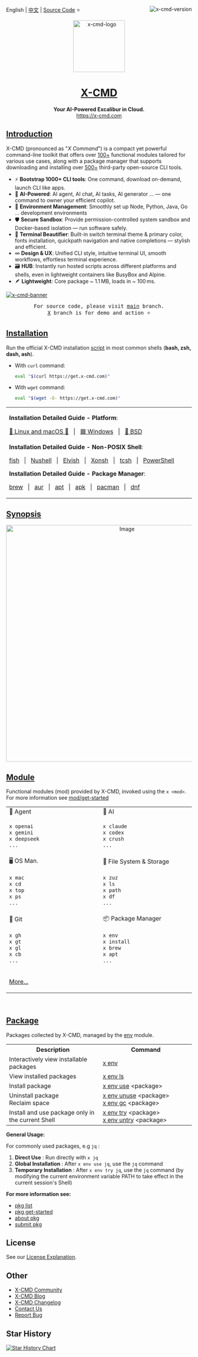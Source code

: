 English | [中文](README.cn.md) | [Source Code](https://github.com/x-cmd/x-cmd/tree/main/mod) ⭐ <a target="_blank" href="https://x-cmd.com/v"><img align="right"  alt="x-cmd-version" src="https://img.shields.io/github/v/release/x-cmd/x-cmd?label=latest&labelColor=107fbc&color=107fbc"></a>

<p align="center">
    <a target="_blank" href="https://x-cmd.com/">
        <img src="https://user-images.githubusercontent.com/40693636/218274071-92a26d84-0550-4b90-a0ba-7d54118c56e1.png" alt="x-cmd-logo" width="140">
    </a>
</p>

<h1 align="center"><a href="https://x-cmd.com/">X-CMD</a></h1>

<p align="center">
  <b>Your AI-Powered Excalibur in Cloud.</b>
  <br>
  <a href="https://x-cmd.com/">https://x-cmd.com</a>
</p>


## [Introduction](https://x-cmd.com)

X-CMD (pronounced as "*X Command*") is a compact yet powerful command-line toolkit that offers over <ins>100+</ins> functional modules tailored for various use cases, along with a package manager that supports downloading and installing over <ins>500+</ins> third-party open-source CLI tools.


- ⚡ **Bootstrap 1000+ CLI tools**: One command, download on-demand, launch CLI like apps.
- 🧠 **AI-Powered**: AI agent, AI chat, AI tasks, AI generator ... — one command to owner your efficient copilot.
- 🧩 **Environment Management**: Smoothly set up Node, Python, Java, Go … development environments
- 🛡️ **Secure Sandbox**: Provide permission-controlled system sandbox and Docker-based isolation — run software safely.
- 🎨 **Terminal Beautifier**: Built-in switch terminal theme & primary color, fonts installation, quickpath navigation and native completions — stylish and efficient.
- ∞ **Design & UX**: Unified CLI style, intuitive terminal UI, smooth workflows, effortless terminal experience.
- 🗃️ **HUB**: Instantly run hosted scripts across different platforms and shells, even in lightweight containers like BusyBox and Alpine.
- 🪶 **Lightweight**: Core package ~ 1.1 MB, loads in ~ 100 ms.

[![x-cmd-banner](https://cdn.jsdelivr.net/gh/Zhengqbbb/Zhengqbbb@v1.2.2/x-cmd/x-cmd-banner.png)](https://x-cmd.com)

<pre align="center">
For <bold>source code</bold>, please visit <a href="https://github.com/x-cmd/x-cmd/tree/main/mod">main</a> branch.
<a href="https://github.com/x-cmd/x-cmd/tree/X/README.md">X</a> branch is for demo and action ⭐
</pre>

## [Installation](https://x-cmd.com/start/)

Run the official X-CMD installation [script]((https://github.com/x-cmd/get/blob/main/index.html)) in most common shells (**bash, zsh, dash, ash**).

- With `curl` command:
  ```sh
  eval "$(curl https://get.x-cmd.com)"
  ```
- With `wget` command:
  ```sh
  eval "$(wget -O- https://get.x-cmd.com)"
  ```

<table>
<tbody>
<tr>
<td width="1000px">

**Installation Detailed Guide - Platform**:

[🐧 Linux and macOS 🍎](https://x-cmd.com/start/linux) &nbsp; | &nbsp; [🟦 Windows](https://x-cmd.com/start/windows) &nbsp; | &nbsp; [🔴 BSD](https://www.x-cmd.com/start/bsd)

**Installation Detailed Guide - Non-POSIX Shell**:

[fish](https://x-cmd.com/start/fish) &nbsp; | &nbsp; [Nushell](https://x-cmd.com/start/nushell) &nbsp; | &nbsp; [Elvish](https://x-cmd.com/start/elvish) &nbsp; | &nbsp; [Xonsh](https://x-cmd.com/start/xonsh) &nbsp; | &nbsp; [tcsh](https://x-cmd.com/start/tcsh) &nbsp; | &nbsp; [PowerShell](https://x-cmd.com/start/powershell)

**Installation Detailed Guide - Package Manager**:

[brew](https://x-cmd.com/start/#homebrew) &nbsp; | &nbsp; [aur](https://x-cmd.com/start/#homebrew) &nbsp; | &nbsp; [apt](https://x-cmd.com/start/#apt) &nbsp; | &nbsp; [apk](https://x-cmd.com/start/#apk) &nbsp; | &nbsp; [pacman](https://x-cmd.com/start/#pacman) &nbsp; | &nbsp; [dnf](https://x-cmd.com/start/#dnf)

</td>
</tr>
</tbody>
</table>

## [Synopsis](https://x-cmd.com/start/design)

<p align="center">
<a href="https://x-cmd.com/start/design">
<img align="center" width="640" alt="Image" src="https://cdn.jsdelivr.net/gh/Zhengqbbb/Zhengqbbb@v1.2.2/x-cmd/x-cmd-synopsis.png" />
</a>
</p>

## [Module](https://x-cmd.com/mod/)

Functional modules (mod) provided by X-CMD, invoked using the `x <mod>`.
<br>
For more information see [mod/get-started](https://www.x-cmd.com/mod/get-started)

<table>
<tr>
<td width="500px"> 🤖 Agent </td>
<td width="500px"> 🧠 AI </td>
</tr>
<tr>
<td width="500px">

```sh
x openai
x gemini
x deepseek
...
```

</td>
<td width="500px">

```sh
x claude
x codex
x crush
...
```

</td>
</tr>

<tr>
<td width="500px"> 🖥️ OS Man. </td>
<td width="500px"> 📁 File System & Storage </td>
</tr>
<tr>
<td width="500px">

```sh
x mac
x cd
x top
x ps
...
```

</td>
<td width="500px">

```sh
x zuz
x ls
x path
x df
...
```

</td>
</tr>

<tr>
<td width="500px"> 🫙 Git </td>
<td width="500px"> 📦 Package Manager </td>
</tr>
<tr>
<td width="500px">

```sh
x gh
x gt
x gl
x cb
...
```

</td>
<td width="500px">

```sh
x env
x install
x brew
x apt
...
```

</td>
</tr>

<tr>
<td colspan="2">

[More...](https://www.x-cmd.com/mod/)

</td>
</tr>
</table>
<br>

## [Package](https://www.x-cmd.com/pkg/)

Packages collected by X-CMD, managed by the [env](https://www.x-cmd.com/mod/env) module.

<table>
  <tr>
    <th width="500px">Description</th>
    <th width="500px">Command</th>
  </tr>
  <tr>
    <td>Interactively view installable packages</td>
    <td><a href="https://www.x-cmd.com/mod/env">x env</a></td>
  </tr>
  <tr>
    <td>View installed packages</td>
    <td><a href="https://www.x-cmd.com/mod/env/ls">x env ls</a></td>
  </tr>
  <tr>
    <td>Install package</td>
    <td><a href="https://www.x-cmd.com/mod/env/use">x env use</a> &lt;package&gt;</td>
  </tr>
  <tr>
    <td>Uninstall package<br>Reclaim space</td>
    <td>
      <a href="https://www.x-cmd.com/mod/env/unuse">x env unuse</a> &lt;package&gt;<br>
      <a href="https://www.x-cmd.com/mod/env/gc">x env gc</a> &lt;package&gt;
    </td>
  </tr>
  <tr>
    <td>Install and use package only in the current Shell</td>
    <td>
      <a href="https://www.x-cmd.com/mod/env/try">x env try</a> &lt;package&gt;<br>
      <a href="https://www.x-cmd.com/mod/env/untry">x env untry</a> &lt;package&gt;
    </td>
  </tr>
</table>


**General Usage:**

For commonly used packages, e.g `jq` :

1. **Direct Use** : Run directly with `x jq`
2. **Global Installation** : After `x env use jq`, use the `jq` command
3. **Temporary Installation** : After `x env try jq`, use the `jq` command (by modifying the current environment variable PATH to take effect in the current session's Shell)

**For more information see:**

- [pkg list](https://www.x-cmd.com/pkg/)
- [pkg get-started](https://www.x-cmd.com/pkg/get-started)
- [about pkg](https://www.x-cmd.com/pkg/diff-install-method)
- [submit pkg](https://www.x-cmd.com/pkg/submit)

## License

See our [License Explanation](https://www.x-cmd.com/start/license).

## Other

- [X-CMD Community](https://www.x-cmd.com/start/community)
- [X-CMD Blog](https://www.x-cmd.com/blog/)
- [X-CMD Changelog](https://www.x-cmd.com/v)
- [Contact Us](https://www.x-cmd.com/start/feedback)
- [Report Bug](https://github.com/x-cmd/x-cmd/issues/new?template=1-bug-report.yml)

## Star History

[![Star History Chart](https://api.star-history.com/svg?repos=x-cmd/x-cmd&type=Date)](https://star-history.com/#x-cmd/x-cmd&Date)
